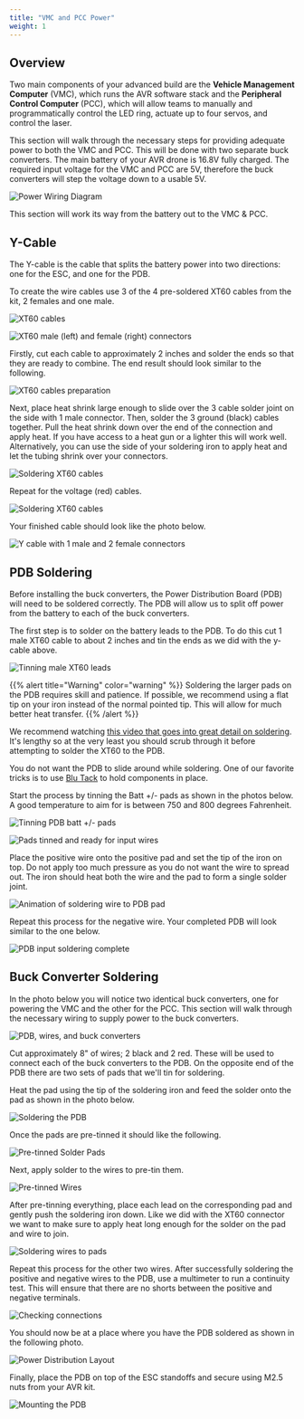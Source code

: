 ```yaml
---
title: "VMC and PCC Power"
weight: 1
---
```


## Overview

Two main components of your advanced build are the **Vehicle Management Computer** (VMC), which runs the AVR software stack and the **Peripheral Control Computer** (PCC), which will allow teams to manually and programmatically control the LED ring, actuate up to four servos, and control the laser.

This section will walk through the necessary steps for providing adequate power to both the VMC and PCC.
This will be done with two separate buck converters.
The main battery of your AVR drone is 16.8V fully charged.
The required input voltage for the VMC and PCC are 5V, therefore the buck converters will step the voltage down to a usable 5V.

![Power Wiring Diagram](avr_power_wiring_diagram.jpg)

This section will work its way from the battery out to the VMC & PCC.

## Y-Cable

The Y-cable is the cable that splits the battery power into two directions: one for the ESC, and one for the PDB.

To create the wire cables use 3 of the 4 pre-soldered XT60 cables from the kit, 2 females and one male.

![XT60 cables](y_cable_layout_1.jpg)

![XT60 male (left) and female (right) connectors ](y_cable_male_female.jpg)

Firstly, cut each cable to approximately 2 inches and solder the ends so that they are ready to combine. The end result should look similar to the following.

![XT60 cables preparation](y_cable_layout_2.jpg)

Next, place heat shrink large enough to slide over the 3 cable solder joint on the side with 1 male connector. Then, solder the 3 ground (black) cables together.
Pull the heat shrink down over the end of the connection and apply heat.
If you have access to a heat gun or a lighter this will work well.
Alternatively, you can use the side of your soldering iron to apply heat and let the tubing shrink over your connectors.

![Soldering XT60 cables](y_cable_assy_1.jpg)

Repeat for the voltage (red) cables.

![Soldering XT60 cables](y_cable_assy_2.jpg)

Your finished cable should look like the photo below.

![Y cable with 1 male and 2 female connectors](y_cable_complete.jpg)

## PDB Soldering

Before installing the buck converters, the Power Distribution Board (PDB) will need to be soldered correctly. The PDB will allow us to split off power from the battery to each of the buck converters.

The first step is to solder on the battery leads to the PDB.
To do this cut 1 male XT60 cable to about 2 inches and tin the ends as we did with the y-cable above.

![Tinning male XT60 leads](pdb_xt60_tinning.jpg)

{{% alert title="Warning" color="warning" %}}
Soldering the larger pads on the PDB requires skill and patience. If possible, we recommend using a flat tip on your iron instead of the normal pointed tip. This will allow for much better heat transfer.
{{% /alert %}}

We recommend watching <a href="https://www.youtube.com/watch?v=GoPT69y98pY" target="_blank">this video that goes into great detail on soldering</a>. It's lengthy so at the very least you should scrub through it before attempting to solder the XT60 to the PDB.

You do not want the PDB to slide around while soldering. One of our favorite tricks is to use <a href="https://www.amazon.com/Blu-Tack-S050Q-Reusable-Adhesive-75g/dp/B001FGLX72" target="_blank">Blu Tack</a> to hold components in place.

Start the process by tinning the Batt +/- pads as shown in the photos below. A good temperature to aim for is between 750 and 800 degrees Fahrenheit.

![Tinning PDB batt +/- pads](pdb_input_soldering_1.jpg)

![Pads tinned and ready for input wires](pdb_input_soldering_2.jpg)

Place the positive wire onto the positive pad and set the tip of the iron on top. Do not apply too much pressure as you do not want the wire to spread out. The iron should heat both the wire and the pad to form a single solder joint.

![Animation of soldering wire to PDB pad](pdb_soldering.gif)

Repeat this process for the negative wire. Your completed PDB will look similar to the one below.

![PDB input soldering complete](pdb_completed.jpg)

## Buck Converter Soldering

In the photo below you will notice two identical buck converters, one for powering the VMC and the other for the PCC. This section will walk through the necessary wiring to supply power to the buck converters.

![PDB, wires, and buck converters](power_overview.jpg)

Cut approximately 8" of wires; 2 black and 2 red. These will be used to connect each of the buck converters to the PDB. On the opposite end of the PDB there are two sets of pads that we'll tin for soldering.

Heat the pad using the tip of the soldering iron and feed the solder onto the pad as shown in the photo below.

![Soldering the PDB](pdu_solder_pads_1.jpg)

Once the pads are pre-tinned it should like the following.

![Pre-tinned Solder Pads](pdu_solder_pads_2.jpg)

Next, apply solder to the wires to pre-tin them.

![Pre-tinned Wires](pdu_pretin.jpg)

After pre-tinning everything, place each lead on the corresponding pad and gently push the soldering iron down. Like we did with the XT60 connector we want to make sure to apply heat long enough for the solder on the pad and wire to join.

![Soldering wires to pads](pdu_solder_pads_3.jpg)

Repeat this process for the other two wires. After successfully soldering the positive and negative wires to the PDB, use a multimeter to run a continuity test. This will ensure that there are no shorts between the positive and negative terminals.

![Checking connections](pdu_verification.jpg)

You should now be at a place where you have the PDB soldered as shown in the following photo.

![Power Distribution Layout](power_layout.jpg)

Finally, place the PDB on top of the ESC standoffs and secure using M2.5 nuts from your AVR kit.

![Mounting the PDB](pdu_mounting.jpg)
